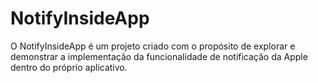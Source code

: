 # NotifyInsideApp

O NotifyInsideApp é um projeto criado com o propósito de explorar e demonstrar a implementação da funcionalidade de notificação da Apple dentro do próprio aplicativo.
